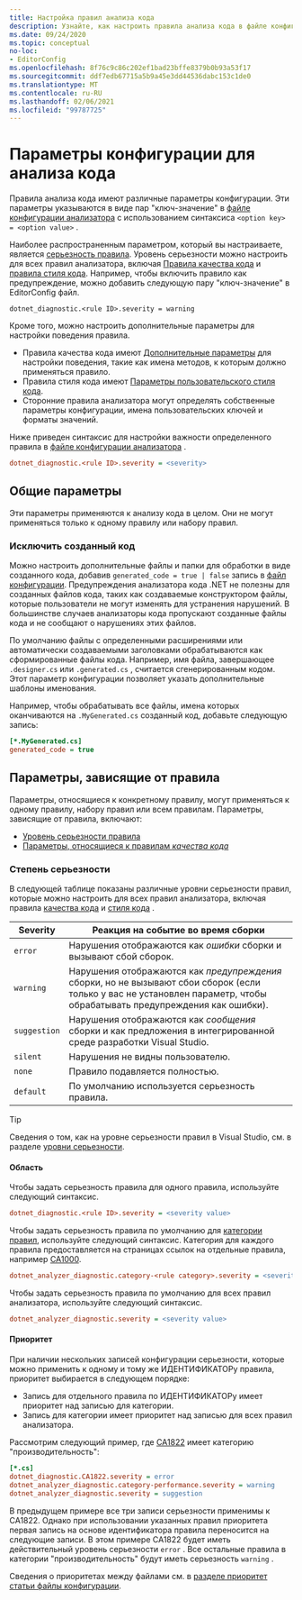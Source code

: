 ```yaml
---
title: Настройка правил анализа кода
description: Узнайте, как настроить правила анализа кода в файле конфигурации анализатора.
ms.date: 09/24/2020
ms.topic: conceptual
no-loc:
- EditorConfig
ms.openlocfilehash: 8f76c9c86c202ef1bad23bffe8379b0b93a53f17
ms.sourcegitcommit: ddf7edb67715a5b9a45e3dd44536dabc153c1de0
ms.translationtype: MT
ms.contentlocale: ru-RU
ms.lasthandoff: 02/06/2021
ms.locfileid: "99787725"
---
```

# <a name="configuration-options-for-code-analysis"></a>Параметры конфигурации для анализа кода

Правила анализа кода имеют различные параметры конфигурации. Эти параметры указываются в виде пар "ключ-значение" в [файле конфигурации анализатора](configuration-files.md) с использованием синтаксиса `<option key> = <option value>` .

Наиболее распространенным параметром, который вы настраиваете, является [серьезность правила](#severity-level). Уровень серьезности можно настроить для всех правил анализатора, включая [Правила качества кода](quality-rules/index.md) и [правила стиля кода](style-rules/index.md). Например, чтобы включить правило как предупреждение, можно добавить следующую пару "ключ-значение" в EditorConfig файл.

`dotnet_diagnostic.<rule ID>.severity = warning`

Кроме того, можно настроить дополнительные параметры для настройки поведения правила.

- Правила качества кода имеют [Дополнительные параметры](code-quality-rule-options.md) для настройки поведения, такие как имена методов, к которым должно применяться правило.
- Правила стиля кода имеют [Параметры пользовательского стиля кода](code-style-rule-options.md).
- Сторонние правила анализатора могут определять собственные параметры конфигурации, имена пользовательских ключей и форматы значений.

Ниже приведен синтаксис для настройки важности определенного правила в [файле конфигурации анализатора](configuration-files.md) .

```ini
dotnet_diagnostic.<rule ID>.severity = <severity>
```

## <a name="general-options"></a>Общие параметры

Эти параметры применяются к анализу кода в целом. Они не могут применяться только к одному правилу или набору правил.

### <a name="exclude-generated-code"></a>Исключить созданный код

Можно настроить дополнительные файлы и папки для обработки в виде созданного кода, добавив `generated_code = true | false` запись в [файл конфигурации](configuration-files.md). Предупреждения анализатора кода .NET не полезны для созданных файлов кода, таких как создаваемые конструктором файлы, которые пользователи не могут изменять для устранения нарушений. В большинстве случаев анализаторы кода пропускают созданные файлы кода и не сообщают о нарушениях этих файлов.

По умолчанию файлы с определенными расширениями или автоматически создаваемыми заголовками обрабатываются как сформированные файлы кода. Например, имя файла, завершающее `.designer.cs` или `.generated.cs` , считается сгенерированным кодом. Этот параметр конфигурации позволяет указать дополнительные шаблоны именования.

Например, чтобы обрабатывать все файлы, имена которых оканчиваются на `.MyGenerated.cs` созданный код, добавьте следующую запись:

```ini
[*.MyGenerated.cs]
generated_code = true
```

## <a name="rule-specific-options"></a>Параметры, зависящие от правила

Параметры, относящиеся к конкретному правилу, могут применяться к одному правилу, набору правил или всем правилам. Параметры, зависящие от правила, включают:

- [Уровень серьезности правила](#severity-level)
- [Параметры, относящиеся к правилам *качества кода*](code-quality-rule-options.md)

### <a name="severity-level"></a>Степень серьезности

В следующей таблице показаны различные уровни серьезности правил, которые можно настроить для всех правил анализатора, включая правила [качества кода](quality-rules/index.md) и [стиля кода](style-rules/index.md) .

| Severity | Реакция на событие во время сборки |
|-|-|
| `error` | Нарушения отображаются как *ошибки* сборки и вызывают сбой сборок.|
| `warning` | Нарушения отображаются как *предупреждения* сборки, но не вызывают сбои сборок (если только у вас не установлен параметр, чтобы обрабатывать предупреждения как ошибки). |
| `suggestion` | Нарушения отображаются как *сообщения* сборки и как предложения в интегрированной среде разработки Visual Studio. |
| `silent` | Нарушения не видны пользователю. |
| `none` | Правило подавляется полностью. |
| `default` | По умолчанию используется серьезность правила. |

> [!TIP]
> Сведения о том, как на уровне серьезности правил в Visual Studio, см. в разделе [уровни серьезности](/visualstudio/ide/editorconfig-language-conventions#severity-levels).

#### <a name="scope"></a>Область

Чтобы задать серьезность правила для одного правила, используйте следующий синтаксис.

```ini
dotnet_diagnostic.<rule ID>.severity = <severity value>
```

Чтобы задать серьезность правила по умолчанию для [категории правил](categories.md), используйте следующий синтаксис. Категория для каждого правила предоставляется на страницах ссылок на отдельные правила, например [CA1000](quality-rules/ca1000.md).

```ini
dotnet_analyzer_diagnostic.category-<rule category>.severity = <severity value>
```

Чтобы задать серьезность правила по умолчанию для всех правил анализатора, используйте следующий синтаксис.

```ini
dotnet_analyzer_diagnostic.severity = <severity value>
```

#### <a name="precedence"></a>Приоритет

При наличии нескольких записей конфигурации серьезности, которые можно применить к одному и тому же ИДЕНТИФИКАТОРу правила, приоритет выбирается в следующем порядке:

- Запись для отдельного правила по ИДЕНТИФИКАТОРу имеет приоритет над записью для категории.
- Запись для категории имеет приоритет над записью для всех правил анализатора.

Рассмотрим следующий пример, где [CA1822](/visualstudio/code-quality/ca1822) имеет категорию "производительность":

```ini
[*.cs]
dotnet_diagnostic.CA1822.severity = error
dotnet_analyzer_diagnostic.category-performance.severity = warning
dotnet_analyzer_diagnostic.severity = suggestion
```

В предыдущем примере все три записи серьезности применимы к CA1822. Однако при использовании указанных правил приоритета первая запись на основе идентификатора правила переносится на следующие записи. В этом примере CA1822 будет иметь действительный уровень серьезности `error` . Все остальные правила в категории "производительность" будут иметь серьезность `warning` .

Сведения о приоритетах между файлами см. в [разделе приоритет статьи файлы конфигурации](configuration-files.md#precedence).
